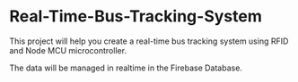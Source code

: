 # Real-Time-Bus-Tracking-System
This project will help you create a real-time bus tracking system using RFID and Node MCU microcontroller.


The data will be managed in realtime in the Firebase Database.
